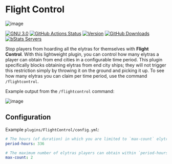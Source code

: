 Flight Control
==============

![image](https://github.com/user-attachments/assets/94863847-75ef-448d-9cdf-8d076a55b4ff)

[![GNU 3.0](https://img.shields.io/github/license/nouish/flightcontrol)](https://github.com/nouish/flightcontrol/blob/main/LICENSE)
[![GitHub Actions Status](https://img.shields.io/github/actions/workflow/status/nouish/flightcontrol/ci.yml)](https://github.com/nouish/flightcontrol/actions/workflows/ci.yml)
[![Version](https://img.shields.io/github/v/release/nouish/flightcontrol?sort=semver&display_name=tag)](https://github.com/nouish/flightcontrol/releases/latest)
[![GitHub Downloads](https://img.shields.io/github/downloads/nouish/flightcontrol/total)](https://github.com/nouish/flightcontrol/releases)
[![bStats Servers](https://img.shields.io/bstats/servers/22970)](https://bstats.org/plugin/bukkit/Elytra%20FlightControl/22970)

Stop players from hoarding all the elytras for themselves with **Flight Control**. With this lightweight plugin, you can control how many elytras a player can obtain from end cities in a configurable time period. This plugin specifically blocks obtaining elytras from end city ships; they will not trigger this restriction simply by throwing it on the ground and picking it up. To see how many elytras you can claim per time period, use the command `/flightcontrol`.

Example output from the `/flightcontrol` command:

![image](https://github.com/user-attachments/assets/bac177e6-cc57-49e4-843d-8fe5f44bcb4f)

Configuration
-------------

Example `plugins/FlightControl/config.yml`:

```yml
# The hours (of duration) in which you are limited to `max-count` elytras.
period-hours: 336

# The maximum number of elytras players can obtain within `period-hours`.
max-count: 2
```
